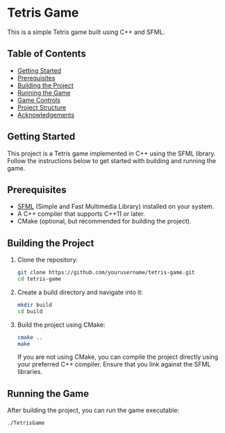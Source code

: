 # Tetris Game

This is a simple Tetris game built using C++ and SFML.

## Table of Contents
- [Getting Started](#getting-started)
- [Prerequisites](#prerequisites)
- [Building the Project](#building-the-project)
- [Running the Game](#running-the-game)
- [Game Controls](#game-controls)
- [Project Structure](#project-structure)
- [Acknowledgements](#acknowledgements)

## Getting Started

This project is a Tetris game implemented in C++ using the SFML library. Follow the instructions below to get started with building and running the game.

## Prerequisites

- [SFML](https://www.sfml-dev.org/download.php) (Simple and Fast Multimedia Library) installed on your system.
- A C++ compiler that supports C++11 or later.
- CMake (optional, but recommended for building the project).

## Building the Project

1. Clone the repository:

    ```sh
    git clone https://github.com/yourusername/tetris-game.git
    cd tetris-game
    ```

2. Create a build directory and navigate into it:

    ```sh
    mkdir build
    cd build
    ```

3. Build the project using CMake:

    ```sh
    cmake ..
    make
    ```

    If you are not using CMake, you can compile the project directly using your preferred C++ compiler. Ensure that you link against the SFML libraries.

## Running the Game

After building the project, you can run the game executable:

```sh
./TetrisGame
